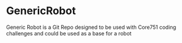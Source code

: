 # GenericRobot
Generic Robot is a Git Repo designed to be used with Core751 coding challenges and could be used as a base for a robot
